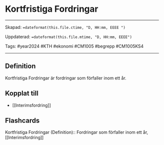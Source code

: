 # Kortfristiga Fordringar

---

Skapad: `=dateformat(this.file.ctime, "D, HH:mm, EEEE ")`

Uppdaterad: `=dateformat(this.file.mtime, "D, HH:mm, EEEE")`

Tags: #year2024 #KTH #ekonomi #CM1005 #begrepp #CM1005KS4

---

## Definition

Kortfristiga Fordringar är fordringar som förfaller inom ett år.

## Kopplat till

- [[Interimsfordring]]

## Flashcards

Kortfristiga Fordringar (Definition):: Fordringar som förfaller inom ett år, [[Interimsfordring]]
<!--SR:!2024-03-04,4,270!2024-03-04,4,272-->
